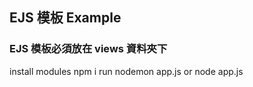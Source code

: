 ## EJS 模板 Example

### EJS 模板必須放在 views 資料夾下

install modules
    npm i
run
    nodemon app.js
    or
    node app.js